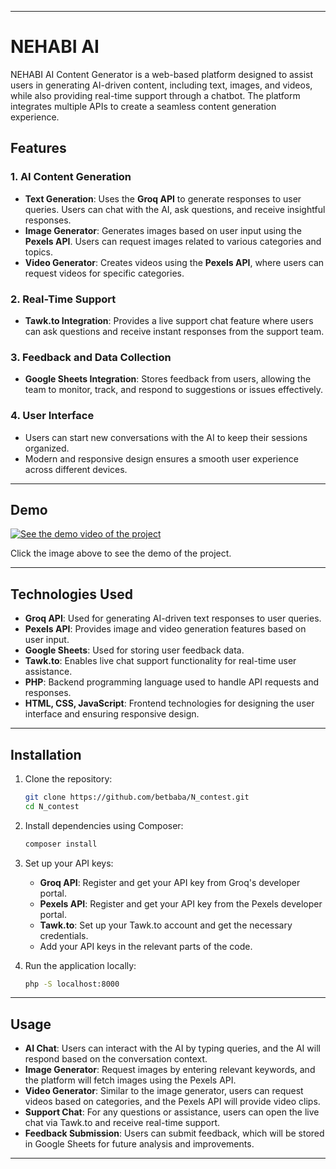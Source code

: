 
---

# NEHABI AI

NEHABI AI Content Generator is a web-based platform designed to assist users in generating AI-driven content, including text, images, and videos, while also providing real-time support through a chatbot. The platform integrates multiple APIs to create a seamless content generation experience.

## Features

### 1. **AI Content Generation**
   - **Text Generation**: Uses the **Groq API** to generate responses to user queries. Users can chat with the AI, ask questions, and receive insightful responses.
   - **Image Generator**: Generates images based on user input using the **Pexels API**. Users can request images related to various categories and topics.
   - **Video Generator**: Creates videos using the **Pexels API**, where users can request videos for specific categories.

### 2. **Real-Time Support**
   - **Tawk.to Integration**: Provides a live support chat feature where users can ask questions and receive instant responses from the support team.

### 3. **Feedback and Data Collection**
   - **Google Sheets Integration**: Stores feedback from users, allowing the team to monitor, track, and respond to suggestions or issues effectively.

### 4. **User Interface**
   - Users can start new conversations with the AI to keep their sessions organized.
   - Modern and responsive design ensures a smooth user experience across different devices.

---

## Demo

[![See the demo video of the project](https://img.youtube.com/vi/YOUR_VIDEO_ID/maxresdefault.jpg)](https://www.youtube.com/watch?v=YOUR_VIDEO_ID)

Click the image above to see the demo of the project.

---

## Technologies Used

- **Groq API**: Used for generating AI-driven text responses to user queries.
- **Pexels API**: Provides image and video generation features based on user input.
- **Google Sheets**: Used for storing user feedback data.
- **Tawk.to**: Enables live chat support functionality for real-time user assistance.
- **PHP**: Backend programming language used to handle API requests and responses.
- **HTML, CSS, JavaScript**: Frontend technologies for designing the user interface and ensuring responsive design.

---

## Installation

1. Clone the repository:
    ```bash
    git clone https://github.com/betbaba/N_contest.git
    cd N_contest
    ```

2. Install dependencies using Composer:
    ```bash
    composer install
    ```

3. Set up your API keys:
   - **Groq API**: Register and get your API key from Groq's developer portal.
   - **Pexels API**: Register and get your API key from the Pexels developer portal.
   - **Tawk.to**: Set up your Tawk.to account and get the necessary credentials.
   - Add your API keys in the relevant parts of the code.

4. Run the application locally:
    ```bash
    php -S localhost:8000
    ```

---

## Usage

- **AI Chat**: Users can interact with the AI by typing queries, and the AI will respond based on the conversation context.
- **Image Generator**: Request images by entering relevant keywords, and the platform will fetch images using the Pexels API.
- **Video Generator**: Similar to the image generator, users can request videos based on categories, and the Pexels API will provide video clips.
- **Support Chat**: For any questions or assistance, users can open the live chat via Tawk.to and receive real-time support.
- **Feedback Submission**: Users can submit feedback, which will be stored in Google Sheets for future analysis and improvements.

---


